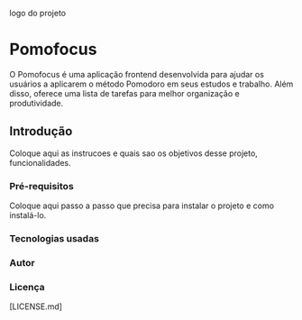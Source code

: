 logo do projeto

# Pomofocus
O Pomofocus é uma aplicação frontend desenvolvida para ajudar os usuários a aplicarem o método Pomodoro em seus estudos e trabalho. Além disso, oferece uma lista de tarefas para melhor organização e produtividade.

## Introdução
Coloque aqui as instrucoes e quais sao os objetivos desse projeto, funcionalidades.

### Pré-requisitos
Coloque aqui passo a passo que precisa para instalar o projeto e como instalá-lo.

### Tecnologias usadas

### Autor

### Licença
[LICENSE.md]




